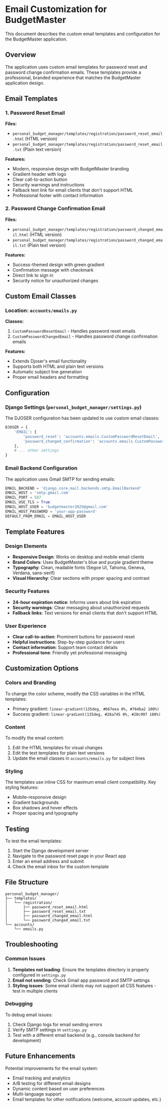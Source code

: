 # Email Customization for BudgetMaster

This document describes the custom email templates and configuration for the BudgetMaster application.

## Overview

The application uses custom email templates for password reset and password change confirmation emails. These templates provide a professional, branded experience that matches the BudgetMaster application design.

## Email Templates

### 1. Password Reset Email

**Files:**
- `personal_budget_manager/templates/registration/password_reset_email.html` (HTML version)
- `personal_budget_manager/templates/registration/password_reset_email.txt` (Plain text version)

**Features:**
- Modern, responsive design with BudgetMaster branding
- Gradient header with logo
- Clear call-to-action button
- Security warnings and instructions
- Fallback text link for email clients that don't support HTML
- Professional footer with contact information

### 2. Password Change Confirmation Email

**Files:**
- `personal_budget_manager/templates/registration/password_changed_email.html` (HTML version)
- `personal_budget_manager/templates/registration/password_changed_email.txt` (Plain text version)

**Features:**
- Success-themed design with green gradient
- Confirmation message with checkmark
- Direct link to sign in
- Security notice for unauthorized changes

## Custom Email Classes

### Location: `accounts/emails.py`

**Classes:**
1. `CustomPasswordResetEmail` - Handles password reset emails
2. `CustomPasswordChangedEmail` - Handles password change confirmation emails

**Features:**
- Extends Djoser's email functionality
- Supports both HTML and plain text versions
- Automatic subject line generation
- Proper email headers and formatting

## Configuration

### Django Settings (`personal_budget_manager/settings.py`)

The DJOSER configuration has been updated to use custom email classes:

```python
DJOSER = {
    'EMAIL': {
        'password_reset': 'accounts.emails.CustomPasswordResetEmail',
        'password_changed_confirmation': 'accounts.emails.CustomPasswordChangedEmail',
    },
    # ... other settings
}
```

### Email Backend Configuration

The application uses Gmail SMTP for sending emails:

```python
EMAIL_BACKEND = 'django.core.mail.backends.smtp.EmailBackend'
EMAIL_HOST = 'smtp.gmail.com'
EMAIL_PORT = 587
EMAIL_USE_TLS = True
EMAIL_HOST_USER = 'budgetmaster2025@gmail.com'
EMAIL_HOST_PASSWORD = 'your-app-password'
DEFAULT_FROM_EMAIL = EMAIL_HOST_USER
```

## Template Features

### Design Elements
- **Responsive Design**: Works on desktop and mobile email clients
- **Brand Colors**: Uses BudgetMaster's blue and purple gradient theme
- **Typography**: Clean, readable fonts (Segoe UI, Tahoma, Geneva, Verdana, sans-serif)
- **Visual Hierarchy**: Clear sections with proper spacing and contrast

### Security Features
- **24-hour expiration notice**: Informs users about link expiration
- **Security warnings**: Clear messaging about unauthorized requests
- **Fallback links**: Text versions for email clients that don't support HTML

### User Experience
- **Clear call-to-action**: Prominent buttons for password reset
- **Helpful instructions**: Step-by-step guidance for users
- **Contact information**: Support team contact details
- **Professional tone**: Friendly yet professional messaging

## Customization Options

### Colors and Branding
To change the color scheme, modify the CSS variables in the HTML templates:
- Primary gradient: `linear-gradient(135deg, #667eea 0%, #764ba2 100%)`
- Success gradient: `linear-gradient(135deg, #28a745 0%, #20c997 100%)`

### Content
To modify the email content:
1. Edit the HTML templates for visual changes
2. Edit the text templates for plain text versions
3. Update the email classes in `accounts/emails.py` for subject lines

### Styling
The templates use inline CSS for maximum email client compatibility. Key styling features:
- Mobile-responsive design
- Gradient backgrounds
- Box shadows and hover effects
- Proper spacing and typography

## Testing

To test the email templates:

1. Start the Django development server
2. Navigate to the password reset page in your React app
3. Enter an email address and submit
4. Check the email inbox for the custom template

## File Structure

```
personal_budget_manager/
├── templates/
│   └── registration/
│       ├── password_reset_email.html
│       ├── password_reset_email.txt
│       ├── password_changed_email.html
│       └── password_changed_email.txt
└── accounts/
    └── emails.py
```

## Troubleshooting

### Common Issues

1. **Templates not loading**: Ensure the templates directory is properly configured in `settings.py`
2. **Email not sending**: Check Gmail app password and SMTP settings
3. **Styling issues**: Some email clients may not support all CSS features - test in multiple clients

### Debugging

To debug email issues:
1. Check Django logs for email sending errors
2. Verify SMTP settings in `settings.py`
3. Test with a different email backend (e.g., console backend for development)

## Future Enhancements

Potential improvements for the email system:
- Email tracking and analytics
- A/B testing for different email designs
- Dynamic content based on user preferences
- Multi-language support
- Email templates for other notifications (welcome, account updates, etc.) 